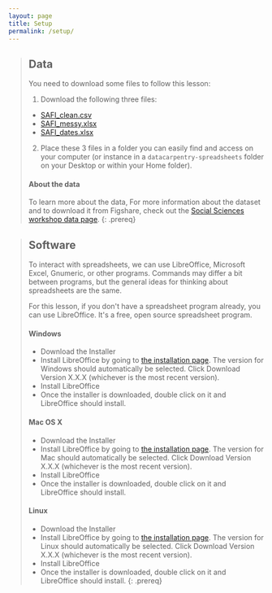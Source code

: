 ```yaml
---
layout: page
title: Setup
permalink: /setup/
---
```


> ## Data
>
> You need to download some files to follow this lesson:
>
> 1. Download the following three files:
>   * [SAFI_clean.csv](https://ndownloader.figshare.com/files/11492171)
>   * [SAFI_messy.xlsx](https://ndownloader.figshare.com/files/11502824)
>   * [SAFI_dates.xlsx](https://ndownloader.figshare.com/files/11502827)
>
> 2. Place these 3 files in a folder you can easily find and access on your
> computer (or instance in a `datacarpentry-spreadsheets` folder on your
> Desktop or within your Home folder).
>
> #### About the data
>
> To learn more about the data, For more information about the dataset and to
> download it from Figshare, check out the [Social Sciences workshop data
> page](http://www.datacarpentry.org/socialsci-workshop/data).
{: .prereq}

> ## Software
>
> To interact with spreadsheets, we can use LibreOffice, Microsoft Excel,
> Gnumeric, or other programs. Commands may differ a bit between programs, but
> the general ideas for thinking about spreadsheets are the same.
> 
> For this lesson, if you don't have a spreadsheet program already, you can use
> LibreOffice. It's a free, open source spreadsheet program.
> 
> #### Windows
> 
> - Download the Installer
> - Install LibreOffice by going to [the installation
>   page](https://www.libreoffice.org/download/libreoffice-fresh/). The version
>   for Windows should automatically be selected. Click Download Version X.X.X
>   (whichever is the most recent version).
> - Install LibreOffice
> - Once the installer is downloaded, double click on it and LibreOffice should
>   install.
> 
> #### Mac OS X
> 
> - Download the Installer
>  - Install LibreOffice by going to [the installation
>    page](https://www.libreoffice.org/download/libreoffice-fresh/). The version
>    for Mac should automatically be selected. Click Download Version X.X.X
>    (whichever is the most recent version). 
> - Install LibreOffice
> - Once the installer is downloaded, double click on it and LibreOffice should
>   install.
> 
> #### Linux
>
> - Download the Installer
> - Install LibreOffice by going to [the installation
>   page](https://www.libreoffice.org/download/libreoffice-fresh/). The version
>   for Linux should automatically be selected. Click Download Version X.X.X
>   (whichever is the most recent version).
> - Install LibreOffice
> - Once the installer is downloaded, double click on it and LibreOffice should
>   install.
{: .prereq}
